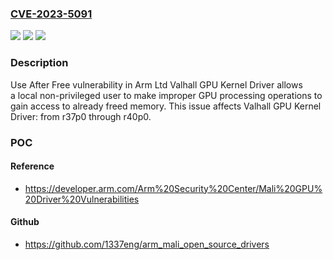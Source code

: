 ### [CVE-2023-5091](https://cve.mitre.org/cgi-bin/cvename.cgi?name=CVE-2023-5091)
![](https://img.shields.io/static/v1?label=Product&message=Valhall%20GPU%20Kernel%20Driver&color=blue)
![](https://img.shields.io/static/v1?label=Version&message=n%2Fa&color=blue)
![](https://img.shields.io/static/v1?label=Vulnerability&message=CWE-416%20Use%20After%20Free&color=brighgreen)

### Description

Use After Free vulnerability in Arm Ltd Valhall GPU Kernel Driver allows a local non-privileged user to make improper GPU processing operations to gain access to already freed memory. This issue affects Valhall GPU Kernel Driver: from r37p0 through r40p0.

### POC

#### Reference
- https://developer.arm.com/Arm%20Security%20Center/Mali%20GPU%20Driver%20Vulnerabilities

#### Github
- https://github.com/1337eng/arm_mali_open_source_drivers

